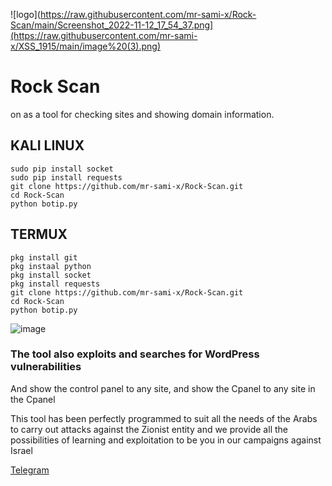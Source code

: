 ![logo](https://raw.githubusercontent.com/mr-sami-x/Rock-Scan/main/Screenshot_2022-11-12_17_54_37.png](https://raw.githubusercontent.com/mr-sami-x/XSS_1915/main/image%20(3).png)


# Rock Scan
on as a tool for checking sites and showing domain information.


## KALI LINUX
```
sudo pip install socket
sudo pip install requests
git clone https://github.com/mr-sami-x/Rock-Scan.git
cd Rock-Scan
python botip.py
```
## TERMUX
```
pkg install git
pkg instaal python 
pkg install socket
pkg install requests
git clone https://github.com/mr-sami-x/Rock-Scan.git
cd Rock-Scan
python botip.py

```
![image](https://raw.githubusercontent.com/mr-sami-x/Rock-Scan/main/Screenshot_2022-11-12_17_54_37.png)
### The tool also exploits and searches for WordPress vulnerabilities

And show the control panel to any site, and show the Cpanel to any site in the Cpanel

This tool has been perfectly programmed to suit all the needs of the Arabs to carry out attacks against the Zionist entity and we provide all the possibilities of learning and exploitation to be you in our campaigns against Israel

[Telegram](https://t.me/TYG_TEAM)
